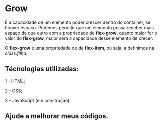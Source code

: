 # Grow

É a capacidade de um elemento poder crescer dentro do container, se houver espaço. Podemos permitir que um elemento possa receber mais espaço do que outro com a propriedade de <strong>flex-grow</strong>, quanto maior for o valor do <strong>flex-grow</strong>, maior será a capacidade desse elemento de crecer.

O <strong>flex-grow</strong> é uma propriedade de de <strong>flex-item</strong>, ou seja, a definimos na <i>class.filha</i>.

## Técnologias utilizadas:

1 - HTML;

2 - CSS;

3 - JavaScript (em construção);

## Ajude a melhorar meus códigos.